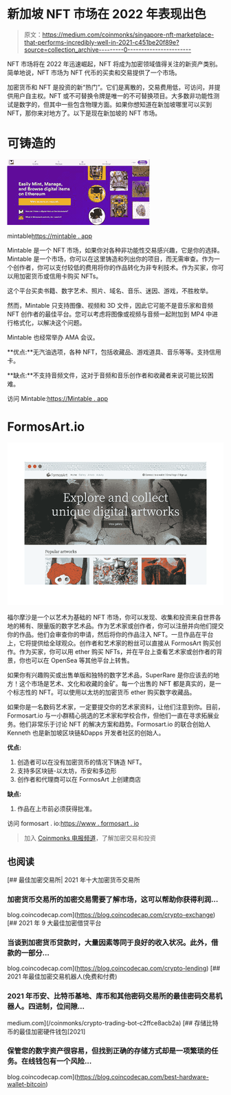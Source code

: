# 新加坡 NFT 市场在 2022 年表现出色

> 原文：<https://medium.com/coinmonks/singapore-nft-marketplace-that-performs-incredibly-well-in-2021-c451be20f89e?source=collection_archive---------0----------------------->

NFT 市场将在 2022 年迅速崛起，NFT 将成为加密领域值得关注的新资产类别。简单地说，NFT 市场为 NFT 代币的买卖和交易提供了一个市场。

加密货币和 NFT 是投资的新“热门”。它们是离散的，交易费用低，可访问，并提供用户自主权。NFT 或不可替换令牌是唯一的不可替换项目。大多数非功能性测试是数字的，但其中一些包含物理方面。如果你想知道在新加坡哪里可以买到 NFT，那你来对地方了。以下是现在新加坡的 NFT 市场。

# 可铸造的

![](img/12a4aa450fdccbc8f298d366f6f9d49e.png)

mintable[https://mintable . app](https://mintable.app)

Mintable 是一个 NFT 市场，如果你对各种非功能性交易感兴趣，它是你的选择。Mintable 是一个市场，你可以在这里铸造和列出你的项目，而无需审查。作为一个创作者，你可以支付较低的费用将你的作品转化为非专利技术。作为买家，你可以用加密货币或信用卡购买 NFTs。

这个平台买卖书籍、数字艺术、照片、域名、音乐、迷因、游戏，不胜枚举。

然而，Mintable 只支持图像、视频和 3D 文件，因此它可能不是音乐家和音频 NFT 创作者的最佳平台。您可以考虑将图像或视频与音频一起附加到 MP4 中进行格式化，以解决这个问题。

Mintable 也经常举办 AMA 会议。

**优点:**无汽油选项，各种 NFT，包括收藏品、游戏道具、音乐等等。支持信用卡。

**缺点:**不支持音频文件，这对于音频和音乐创作者和收藏者来说可能比较困难。

访问 Mintable:[https://Mintable . app](https://mintable.app)

# FormosArt.io

![](img/7ae3f996bbe21a4c735ff10d035f7e51.png)

福尔摩沙是一个以艺术为基础的 NFT 市场，你可以发现、收集和投资来自世界各地的稀有、限量版的数字艺术品。作为艺术家或创作者，你可以注册并向他们提交你的作品。他们会审查你的申请，然后将你的作品注入 NFT。一旦作品在平台上，它将提供给全球观众。创作者和艺术家的粉丝可以直接从 FormosArt 购买创作。作为买家，你可以用 ether 购买 NFTs，并在平台上查看艺术家或创作者的背景，你也可以在 OpenSea 等其他平台上转售。

如果你有兴趣购买或出售单版和独特的数字艺术品，SuperRare 是你应该去的地方！这个市场是艺术、文化和收藏的金矿。每一个出售的 NFT 都是真实的，是一个标志性的 NFT。可以使用以太坊的加密货币 ether 购买数字收藏品。

如果你是一名数码艺术家，一定要提交你的艺术家资料，让他们注意到你。目前，Formosart.io 与一小群精心挑选的艺术家和学校合作，但他们一直在寻求拓展业务。他们非常乐于讨论 NFT 的解决方案和趋势。Formosart.io 的联合创始人 Kenneth 也是新加坡区块链&Dapps 开发者社区的创始人。

**优点:**

1.  创造者可以在没有加密货币的情况下铸造 NFT。
2.  支持多区块链-以太坊，币安和多边形
3.  创作者和代理商可以在 FormosArt 上创建商店

**缺点:**

1.  作品在上市前必须获得批准。

访问 formosart . io:[https://www . formosart . io](https://www.formosart.io)

> 加入 [Coinmonks 电报频道](https://t.me/coincodecap)，了解加密交易和投资

## 也阅读

[](https://blog.coincodecap.com/crypto-exchange) [## 最佳加密交易所| 2021 年十大加密货币交易所

### 加密货币交易所的加密交易需要了解市场，这可以帮助你获得利润…

blog.coincodecap.com](https://blog.coincodecap.com/crypto-exchange) [](https://blog.coincodecap.com/crypto-lending) [## 2021 年 9 大最佳加密借贷平台

### 当谈到加密货币贷款时，大量因素等同于良好的收入状况。此外，借款的一部分…

blog.coincodecap.com](https://blog.coincodecap.com/crypto-lending) [](/coinmonks/crypto-trading-bot-c2ffce8acb2a) [## 2021 年最佳加密交易机器人(免费和付费)

### 2021 年币安、比特币基地、库币和其他密码交易所的最佳密码交易机器人。四进制，位间隙…

medium.com](/coinmonks/crypto-trading-bot-c2ffce8acb2a) [](https://blog.coincodecap.com/best-hardware-wallet-bitcoin) [## 存储比特币的最佳加密硬件钱包[2021]

### 保管您的数字资产很容易，但找到正确的存储方式却是一项繁琐的任务。在线钱包有一个风险…

blog.coincodecap.com](https://blog.coincodecap.com/best-hardware-wallet-bitcoin)